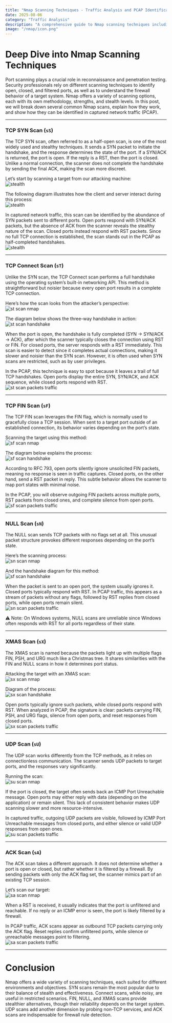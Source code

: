 ```yaml
---
title: "Nmap Scanning Techniques - Traffic Analysis and PCAP Identification"
date: 2025-08-06
category: "Traffic Analysis"
description: "A comprehensive guide to Nmap scanning techniques including SYN, Connect, FIN, NULL, XMAS, UDP, and ACK scans, explained with traffic analysis and PCAP identification."
image: "/nmap/icon.png"
---
```


# Deep Dive into Nmap Scanning Techniques

Port scanning plays a crucial role in reconnaissance and penetration testing. Security professionals rely on different scanning techniques to identify open, closed, and filtered ports, as well as to understand the firewall behavior of a target system. Nmap offers a variety of scanning options, each with its own methodology, strengths, and stealth levels. In this post, we will break down several common Nmap scans, explain how they work, and show how they can be identified in captured network traffic (PCAP).

---

### **TCP SYN Scan (`sS`)**

The TCP SYN scan, often referred to as a half-open scan, is one of the most widely used and stealthy techniques. It sends a SYN packet to initiate the handshake, and the response determines the state of the port. If a SYN/ACK is returned, the port is open. If the reply is a RST, then the port is closed. Unlike a normal connection, the scanner does not complete the handshake by sending the final ACK, making the scan more discreet.

Let’s start by scanning a target from our attacking machine:  
![stealth](/blog-images/nmap/syn-scan.PNG)

The following diagram illustrates how the client and server interact during this process:  
![stealth](/blog-images/nmap/stealth.PNG)

In captured network traffic, this scan can be identified by the abundance of SYN packets sent to different ports. Open ports respond with SYN/ACK packets, but the absence of ACK from the scanner reveals the stealthy nature of the scan. Closed ports instead respond with RST packets. Since no full TCP connection is established, the scan stands out in the PCAP as half-completed handshakes.  
![stealth](/blog-images/nmap/syn-ack.PNG)

---

### **TCP Connect Scan (`sT`)**

Unlike the SYN scan, the TCP Connect scan performs a full handshake using the operating system’s built-in networking API. This method is straightforward but noisier because every open port results in a complete TCP connection.

Here’s how the scan looks from the attacker’s perspective:  
![st scan nmap](/blog-images/nmap/sT-scan.PNG)

The diagram below shows the three-way handshake in action:  
![st scan handshake](/blog-images/nmap/st-diagram.PNG)

When the port is open, the handshake is fully completed (SYN → SYN/ACK → ACK), after which the scanner typically closes the connection using RST or FIN. For closed ports, the server responds with a RST immediately. This scan is easier to detect since it completes actual connections, making it slower and noisier than the SYN scan. However, it is often used when SYN scans are restricted, such as by user privileges.  

In the PCAP, this technique is easy to spot because it leaves a trail of full TCP handshakes. Open ports display the entire SYN, SYN/ACK, and ACK sequence, while closed ports respond with RST.  
![st scan packets traffic](/blog-images/nmap/st-packets.PNG)

---

### **TCP FIN Scan (`sF`)**

The TCP FIN scan leverages the FIN flag, which is normally used to gracefully close a TCP session. When sent to a target port outside of an established connection, its behavior varies depending on the port’s state.

Scanning the target using this method:  
![sf scan nmap](/blog-images/nmap/sf-scan.PNG)

The diagram below explains the process:  
![sf scan handshake](/blog-images/nmap/sf-diagram.PNG)

According to RFC 793, open ports silently ignore unsolicited FIN packets, meaning no response is seen in traffic captures. Closed ports, on the other hand, send a RST packet in reply. This subtle behavior allows the scanner to map port states with minimal noise.  

In the PCAP, you will observe outgoing FIN packets across multiple ports, RST packets from closed ones, and complete silence from open ports.  
![sf scan packets traffic](/blog-images/nmap/sf-packets.PNG)

---

### **NULL Scan (`sN`)**

The NULL scan sends TCP packets with no flags set at all. This unusual packet structure provokes different responses depending on the port’s state.

Here’s the scanning process:  
![sn scan nmap](/blog-images/nmap/sn-scan.PNG)

And the handshake diagram for this method:  
![sf scan handshake](/blog-images/nmap/sn-diagram.PNG)

When the packet is sent to an open port, the system usually ignores it. Closed ports typically respond with RST. In PCAP traffic, this appears as a stream of packets without any flags, followed by RST replies from closed ports, while open ports remain silent.  
![sn scan packets traffic](/blog-images/nmap/sn-packets.PNG)

⚠️ Note: On Windows systems, NULL scans are unreliable since Windows often responds with RST for all ports regardless of their state.

---

### **XMAS Scan (`sX`)**

The XMAS scan is named because the packets light up with multiple flags FIN, PSH, and URG much like a Christmas tree. It shares similarities with the FIN and NULL scans in how it determines port status.

Attacking the target with an XMAS scan:  
![sx scan nmap](/blog-images/nmap/sX-scan.PNG)

Diagram of the process:  
![sx scan handshake](/blog-images/nmap/sx-diagram.PNG)

Open ports typically ignore such packets, while closed ports respond with RST. When analyzed in PCAP, the signature is clear: packets carrying FIN, PSH, and URG flags, silence from open ports, and reset responses from closed ports.  
![sx scan packets traffic](/blog-images/nmap/sx-packets.PNG)

---

### **UDP Scan (`sU`)**

The UDP scan works differently from the TCP methods, as it relies on connectionless communication. The scanner sends UDP packets to target ports, and the responses vary significantly.

Running the scan:  
![su scan nmap](/blog-images/nmap/su-scan.PNG)

If the port is closed, the target often sends back an ICMP Port Unreachable message. Open ports may either reply with data (depending on the application) or remain silent. This lack of consistent behavior makes UDP scanning slower and more resource-intensive.

In captured traffic, outgoing UDP packets are visible, followed by ICMP Port Unreachable messages from closed ports, and either silence or valid UDP responses from open ones.  
![su scan packets traffic](/blog-images/nmap/su-packets.PNG)

---

### **ACK Scan (`sA`)**

The ACK scan takes a different approach. It does not determine whether a port is open or closed, but rather whether it is filtered by a firewall. By sending packets with only the ACK flag set, the scanner mimics part of an existing TCP session.

Let’s scan our target:  
![sa scan nmap](/blog-images/nmap/sa-scan.PNG)

When a RST is received, it usually indicates that the port is unfiltered and reachable. If no reply or an ICMP error is seen, the port is likely filtered by a firewall.  

In PCAP traffic, ACK scans appear as outbound TCP packets carrying only the ACK flag. Reset replies confirm unfiltered ports, while silence or unreachable messages point to filtering.  
![sa scan packets traffic](/blog-images/nmap/sa-packets.PNG)

---

# Conclusion

Nmap offers a wide variety of scanning techniques, each suited for different environments and objectives. SYN scans remain the most popular due to their balance of stealth and effectiveness. Connect scans, while noisy, are useful in restricted scenarios. FIN, NULL, and XMAS scans provide stealthier alternatives, though their reliability depends on the target system. UDP scans add another dimension by probing non-TCP services, and ACK scans are indispensable for firewall rule detection.
